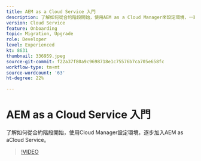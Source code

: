```yaml
---
title: AEM as a Cloud Service 入門
description: 了解如何從合約階段開始，使用AEM as a Cloud Manager來設定環境，一路上都能進入Cloud Service as a Contact。
version: Cloud Service
feature: Onboarding
topic: Migration, Upgrade
role: Developer
level: Experienced
kt: 8631
thumbnail: 336959.jpeg
source-git-commit: f22a37f80a9c9698718e1c75576b7ca705e658fc
workflow-type: tm+mt
source-wordcount: '63'
ht-degree: 22%

---
```



# AEM as a Cloud Service 入門

了解如何從合約階段開始，使用Cloud Manager設定環境，逐步加入AEM as aCloud Service。

>[!VIDEO](https://video.tv.adobe.com/v/336959/?quality=12&learn=on)
